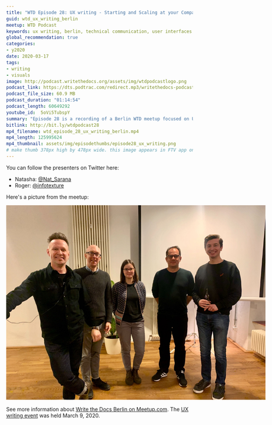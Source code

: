 ```yaml
---
title: "WTD Episode 28: UX writing - Starting and Scaling at your Company, Berlin WTD meetup"
guid: wtd_ux_writing_berlin
meetup: WTD Podcast
keywords: ux writing, berlin, technical communication, user interfaces
global_recommendation: true
categories:
- y2020
date: 2020-03-17
tags:
- writing
- visuals
image: http://podcast.writethedocs.org/assets/img/wtdpodcastlogo.png
podcast_link: https://dts.podtrac.com/redirect.mp3/writethedocs-podcast.s3-us-west-2.amazonaws.com/wtd_episode_28_ux_writing_berlin.mp3
podcast_file_size: 60.9 MB
podcast_duration: "01:14:54"
podcast_length: 60649292
youtube_id:  5oVi5TubspY
summary: "Episode 28 is a recording of a Berlin WTD meetup focused on UX writing processes, live streamed on March 9, 2020 at the Humanitec in Berlin. The meetup featured two speakers. Natasha Sarana, UX Writer at FlixMobility, talks about her company's attempts to include UX Writing in their research routine. She shares the main challenges they faced so far and how they deal with them. The second speaker, Roger Sheen, information architect and freelance UX Writer,  talks about how the UI copy process at Wire evolved as the product matured. He covers gathering and aligning copy from source code, moving it to dedicated strings files to facilitate version control and localization, and setting up collaboration workflows with developers and external partners."
bitlink: http://bit.ly/wtdpodcast28
mp4_filename: wtd_episode_28_ux_writing_berlin.mp4
mp4_length: 125995624
mp4_thumbnail: assets/img/episodethumbs/episode28_ux_writing.png
# make thumb 378px high by 478px wide. this image appears in FTV app only
---
```


You can follow the presenters on Twitter here:
* Natasha: [@Nat_Sarana](https://twitter.com/Nat_Sarana)
* Roger: [@infotexture](https://twitter.com/infotexture)

Here's a picture from the meetup:

<a href="https://twitter.com/humanitec_com/status/1237712702786670592"><img src="/assets/img/meetups/berlinux.jpeg" style="max-width: 700px" /></a>

See more information about [Write the Docs Berlin on Meetup.com](https://www.meetup.com/Write-The-Docs-Berlin/). The [UX writing event](https://www.meetup.com/Write-The-Docs-Berlin/events/268683447/) was held March 9, 2020.
